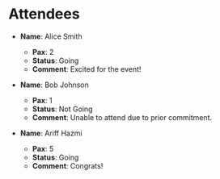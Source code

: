 # Attendees
- **Name**: Alice Smith
  - **Pax**: 2
  - **Status**: Going
  - **Comment**: Excited for the event!

- **Name**: Bob Johnson
  - **Pax**: 1
  - **Status**: Not Going
  - **Comment**: Unable to attend due to prior commitment.

- **Name**: Ariff Hazmi
  - **Pax**: 5
  - **Status**: Going
  - **Comment**: Congrats!
